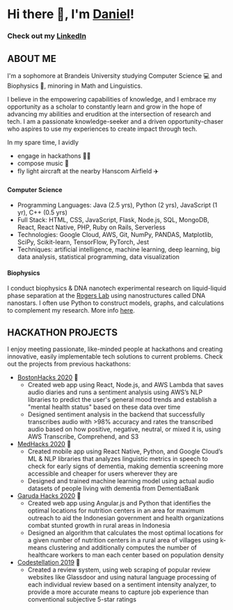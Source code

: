 # Hi there 👋, I'm [Daniel](https://www.linkedin.com/in/danielhariyanto/)!
### Check out my [LinkedIn](https://www.linkedin.com/in/danielhariyanto/)

## ABOUT ME
I'm a sophomore at Brandeis University studying Computer Science 💻 and Biophysics 🔬, minoring in Math and Linguistics.

I believe in the empowering capabilities of knowledge, and I embrace my opportunity as a scholar to constantly learn and grow in the hope of advancing my abilities and erudition at the intersection of research and tech. I am a passionate knowledge-seeker and a driven opportunity-chaser who aspires to use my experiences to create impact through tech.

In my spare time, I avidly
- engage in hackathons 👨‍💻
- compose music 🎹
- fly light aircraft at the nearby Hanscom Airfield ✈️

#### Computer Science
- Programming Languages: Java (2.5 yrs), Python (2 yrs), JavaScript (1 yr), C++ (0.5 yrs)
- Full Stack: HTML, CSS, JavaScript, Flask, Node.js, SQL, MongoDB, React, React Native, PHP, Ruby on Rails, Serverless
- Technologies: Google Cloud, AWS, Git, NumPy, PANDAS, Matplotlib, SciPy, Scikit-learn, TensorFlow, PyTorch, Jest
- Techniques: artificial intelligence, machine learning, deep learning, big data analysis, statistical programming, data visualization

#### Biophysics
I conduct biophysics & DNA nanotech experimental research on liquid-liquid phase separation at the [Rogers Lab](http://www.rogers-lab.com/) using nanostructures called DNA nanostars. I often use Python to construct models, graphs, and calculations to complement my research. More info [here](https://github.com/danielhariyanto/SummerResearch).

## HACKATHON PROJECTS
I enjoy meeting passionate, like-minded people at hackathons and creating innovative, easily implementable tech solutions to current problems. Check out the projects from previous hackathons:
- [BostonHacks 2020](https://devpost.com/software/corona-diaries) 🌆
    - Created web app using React, Node.js, and AWS Lambda that saves audio diaries and runs a sentiment analysis using AWS’s NLP libraries to predict the user's general mood trends and establish a "mental health status" based on these data over time
    - Designed sentiment analysis in the backend that successfully transcribes audio with >98% accuracy and rates the transcribed audio based on how positive, negative, neutral, or mixed it is, using AWS Transcribe, Comprehend, and S3
- [MedHacks 2020](https://devpost.com/software/mobile-memories) 💉
    - Created mobile app using React Native, Python, and Google Cloud’s ML & NLP libraries that analyzes linguistic metrics in speech to check for early signs of dementia, making dementia screening more accessible and cheaper for users wherever they are
    - Designed and trained machine learning model using actual audio datasets of people living with dementia from DementiaBank
- [Garuda Hacks 2020](https://devpost.com/software/optimaloc) 🦅
    - Created web app using Angular.js and Python that identifies the optimal locations for nutrition centers in an area for maximum outreach to aid the Indonesian government and health organizations combat stunted growth in rural areas in Indonesia
    - Designed an algorithm that calculates the most optimal locations for a given number of nutrition centers in a rural area of villages using k-means clustering and additionally computes the number of healthcare workers to man each center based on population density
- [Codestellation 2019](https://devpost.com/software/modus-rjot30) 🌌
    - Created a review system, using web scraping of popular review websites like Glassdoor and using natural language processing of each individual review based on a sentiment intensity analyzer, to provide a more accurate means to capture job experience than conventional subjective 5-star ratings
